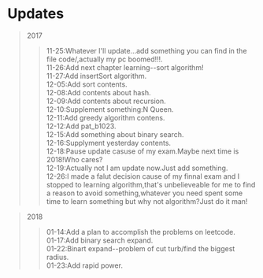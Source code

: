 # Updates

>2017
>>11-25:Whatever I'll update...add something you can find in the file code/,actually my pc boomed!!!.<br>
>>11-26:Add next chapter learning--sort algorithm!<br>
>>11-27:Add insertSort algorithm.<br>
>>12-05:Add sort contents.<br>
>>12-08:Add contents about hash.<br> 
>>12-09:Add contents about recursion.<br>
>>12-10:Supplement something:N Queen.<br>
>>12-11:Add greedy algorithm contens.<br>
>>12-12:Add pat_b1023.<br>
>>12-15:Add something about binary search.<br>
>>12-16:Supplyment yesterday contents.<br>
>>12-18:Pause update casuse of my exam.Maybe next time is 2018!Who cares? <br>
>>12-19:Actually not I am update now.Just add something.<br>
>>12-26:I made a falut decision cause of my finnal exam and I stopped to learning algorithm,that's unbelieveable for me to find a reason to avoid something,whatever you need spent some time to learn something but why not algorithm?Just do it man!

>2018
>>01-14:Add a plan to accomplish the problems on leetcode.<br>
>>01-17:Add binary search expand.<br>
>>01-22:Binart expand--problem of cut turb/find the biggest radius.<br>
>>01-23:Add rapid power.<br>




